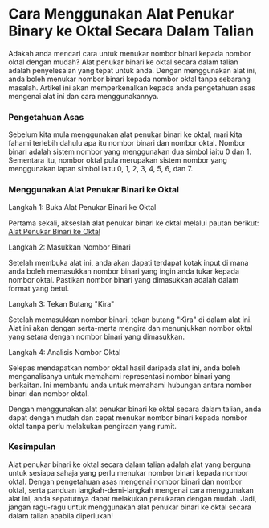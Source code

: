 Cara Menggunakan Alat Penukar Binary ke Oktal Secara Dalam Talian
=================================================================

Adakah anda mencari cara untuk menukar nombor binari kepada nombor oktal dengan mudah? Alat penukar binari ke oktal secara dalam talian adalah penyelesaian yang tepat untuk anda. Dengan menggunakan alat ini, anda boleh menukar nombor binari kepada nombor oktal tanpa sebarang masalah. Artikel ini akan memperkenalkan kepada anda pengetahuan asas mengenai alat ini dan cara menggunakannya.

### Pengetahuan Asas

Sebelum kita mula menggunakan alat penukar binari ke oktal, mari kita fahami terlebih dahulu apa itu nombor binari dan nombor oktal. Nombor binari adalah sistem nombor yang menggunakan dua simbol iaitu 0 dan 1. Sementara itu, nombor oktal pula merupakan sistem nombor yang menggunakan lapan simbol iaitu 0, 1, 2, 3, 4, 5, 6, dan 7.

### Menggunakan Alat Penukar Binari ke Oktal

Langkah 1: Buka Alat Penukar Binari ke Oktal

Pertama sekali, akseslah alat penukar binari ke oktal melalui pautan berikut: [Alat Penukar Binari ke Oktal](https://www.onlinecalculatorsfree.com/ms/convert/binary-to-octal.html)

Langkah 2: Masukkan Nombor Binari

Setelah membuka alat ini, anda akan dapati terdapat kotak input di mana anda boleh memasukkan nombor binari yang ingin anda tukar kepada nombor oktal. Pastikan nombor binari yang dimasukkan adalah dalam format yang betul.

Langkah 3: Tekan Butang "Kira"

Setelah memasukkan nombor binari, tekan butang "Kira" di dalam alat ini. Alat ini akan dengan serta-merta mengira dan menunjukkan nombor oktal yang setara dengan nombor binari yang dimasukkan.

Langkah 4: Analisis Nombor Oktal

Selepas mendapatkan nombor oktal hasil daripada alat ini, anda boleh menganalisanya untuk memahami representasi nombor binari yang berkaitan. Ini membantu anda untuk memahami hubungan antara nombor binari dan nombor oktal.

Dengan menggunakan alat penukar binari ke oktal secara dalam talian, anda dapat dengan mudah dan cepat menukar nombor binari kepada nombor oktal tanpa perlu melakukan pengiraan yang rumit.

### Kesimpulan

Alat penukar binari ke oktal secara dalam talian adalah alat yang berguna untuk sesiapa sahaja yang perlu menukar nombor binari kepada nombor oktal. Dengan pengetahuan asas mengenai nombor binari dan nombor oktal, serta panduan langkah-demi-langkah mengenai cara menggunakan alat ini, anda sepatutnya dapat melakukan penukaran dengan mudah. Jadi, jangan ragu-ragu untuk menggunakan alat penukar binari ke oktal secara dalam talian apabila diperlukan!